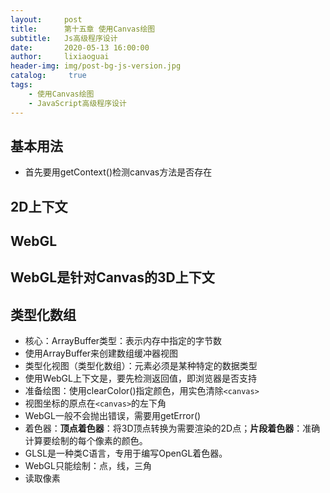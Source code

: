 ```yaml
---
layout:     post
title:      第十五章 使用Canvas绘图
subtitle:   Js高级程序设计
date:       2020-05-13 16:00:00
author:     lixiaoguai
header-img: img/post-bg-js-version.jpg
catalog: 	 true
tags:
    - 使用Canvas绘图
    - JavaScript高级程序设计
---
```

## 基本用法 ##
- 首先要用getContext()检测canvas方法是否存在
## 2D上下文 ##
## WebGL ##
WebGL是针对Canvas的3D上下文
----
## 类型化数组 ##
- 核心：ArrayBuffer类型：表示内存中指定的字节数
- 使用ArrayBuffer来创建数组缓冲器视图
- 类型化视图（类型化数组）：元素必须是某种特定的数据类型
- 使用WebGL上下文是，要先检测返回值，即浏览器是否支持
- 准备绘图：使用clearColor()指定颜色，用实色清除```<canvas>```
- 视图坐标的原点在```<canvas>```的左下角
- WebGL一般不会抛出错误，需要用getError()
- 着色器：**顶点着色器**：将3D顶点转换为需要渲染的2D点；**片段着色器**：准确计算要绘制的每个像素的颜色。
- GLSL是一种类C语言，专用于编写OpenGL着色器。
- WebGL只能绘制：点，线，三角
- 读取像素

